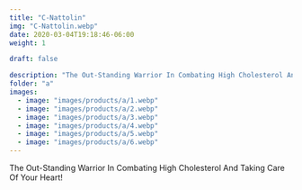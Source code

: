 ```yaml
---
title: "C-Nattolin"
img: "C-Nattolin.webp"
date: 2020-03-04T19:18:46-06:00
weight: 1

draft: false

description: "The Out-Standing Warrior In Combating High Cholesterol And Taking Care Of Your Heart!"
folder: "a"
images:
  - image: "images/products/a/1.webp"
  - image: "images/products/a/2.webp"
  - image: "images/products/a/3.webp"
  - image: "images/products/a/4.webp"
  - image: "images/products/a/5.webp"
  - image: "images/products/a/6.webp"
---
```


The Out-Standing Warrior In Combating High Cholesterol And Taking Care Of Your Heart!
